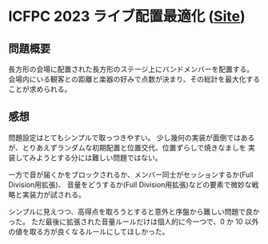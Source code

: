 # ICFPC 2023 ライブ配置最適化 ([Site](https://icfpcontest2023.github.io/))

## 問題概要

長方形の会場に配置された長方形のステージ上にバンドメンバーを配置する。
会場内にいる観客との距離と楽器の好みで点数が決まり、その総計を最大化することが求められる。

## 感想

問題設定はとてもシンプルで取っつきやすい。
少し幾何の実装が面倒ではあるが、とりあえずランダムな初期配置と位置交代、位置ずらしで焼きなましを
実装してみようとする分には難しい問題ではない。

一方で音が届くかをブロックされるか、メンバー同士がセッションするか(Full Division用拡張)、
音量をどうするか(Full Division用拡張)などの要素で微妙な戦略と実装力が試される。

シンプルに見えつつ、高得点を取ろうとすると意外と序盤から難しい問題で良かった。
ただ最後に拡張された音量ルールだけは個人的に今一つで、0 か 10 以外の値を取る方が良くなるルールにしてほしかった。
